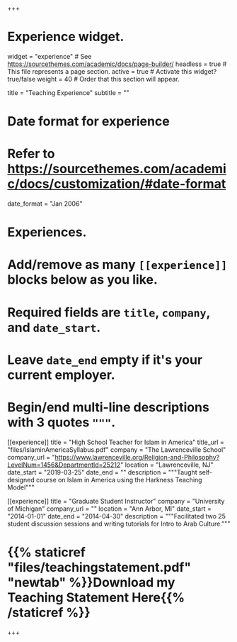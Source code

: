 +++
# Experience widget.
widget = "experience"  # See https://sourcethemes.com/academic/docs/page-builder/
headless = true  # This file represents a page section.
active = true  # Activate this widget? true/false
weight = 40  # Order that this section will appear.

title = "Teaching Experience"
subtitle = ""

# Date format for experience
#   Refer to https://sourcethemes.com/academic/docs/customization/#date-format
date_format = "Jan 2006"

# Experiences.
#   Add/remove as many `[[experience]]` blocks below as you like.
#   Required fields are `title`, `company`, and `date_start`.
#   Leave `date_end` empty if it's your current employer.
#   Begin/end multi-line descriptions with 3 quotes `"""`.
[[experience]]
  title = "High School Teacher for Islam in America"
  title_url = "files/IslaminAmericaSyllabus.pdf"
  company = "The Lawrenceville School"
  company_url = "https://www.lawrenceville.org/Religion-and-Philosophy?LevelNum=1456&DepartmentId=25212"
  location = "Lawrenceville, NJ"
  date_start = "2019-03-25"
  date_end = ""
  description = """Taught self-designed course on Islam in America using the Harkness Teaching Model"""

[[experience]]
  title = "Graduate Student Instructor"
  company = "University of Michigan"
  company_url = ""
  location = "Ann Arbor, MI"
  date_start = "2014-01-01"
  date_end = "2014-04-30"
  description = """Facilitated two 25 student discussion sessions and writing tutorials for Intro to Arab Culture."""

# {{% staticref "files/teachingstatement.pdf" "newtab" %}}Download my Teaching Statement Here{{% /staticref %}}
+++

